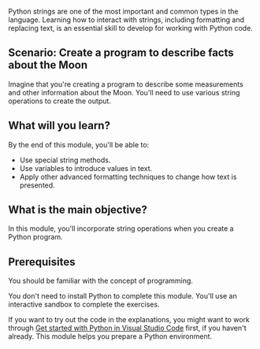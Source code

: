 Python strings are one of the most important and common types in the language. Learning how to interact with strings, including formatting and replacing text, is an essential skill to develop for working with Python code.

## Scenario: Create a program to describe facts about the Moon

Imagine that you're creating a program to describe some measurements and other information about the Moon. You'll need to use various string operations to create the output.

## What will you learn?

By the end of this module, you'll be able to:

- Use special string methods.
- Use variables to introduce values in text.
- Apply other advanced formatting techniques to change how text is presented.

## What is the main objective?

In this module, you'll incorporate string operations when you create a Python program.

## Prerequisites

You should be familiar with the concept of programming.

You don't need to install Python to complete this module. You'll use an interactive sandbox to complete the exercises.

If you want to try out the code in the explanations, you might want to work through [Get started with Python in Visual Studio Code](/training/modules/python-install-vscode?azure-portal=true) first, if you haven't already. This module helps you prepare a Python environment.
